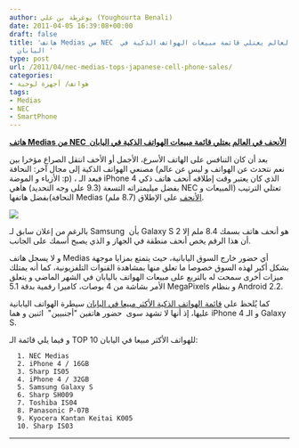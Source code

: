 ```yaml
---
author: يوغرطة بن علي (Youghourta Benali)
date: 2011-04-05 16:39:08+00:00
draft: false
title: 'هاتف Medias من NEC  الأنحف في العالم يعتلي قائمة مبيعات الهواتف الذكية في
  اليابان '
type: post
url: /2011/04/nec-medias-tops-japanese-cell-phone-sales/
categories:
- هواتف/ أجهزة لوحية
tags:
- Medias
- NEC
- SmartPhone
---
```





[**هاتف Medias من NEC  الأنحف في العالم يعتلي قائمة مبيعات الهواتف الذكية في اليابان**](http://www.it-scoop.com/2011/04/nec-medias-tops-japanese-cell-phone-sales/)


بعد أن كان التنافس على الهاتف الأسرع، الأجمل أو الأخف انتقل الصراع مؤخرا بين مصنعي الهواتف الذكية إلى مجال آخر: النحافة (نعم نتحدث عن الهواتف و ليس عن عالم الأزياء و الموضة :p) ، فبعد الـ iPhone 4 الذي كان يعتبر وقت إطلاقه أنحف هاتف ذكي بفضل ميليمتراته التسعة (9.3 على وجه التحديد) هاهي NEC تعتلي الترتيب (المبيعات و النحافة)بفضل هاتفها Medias [الأنحف](http://phandroid.com/2011/04/01/thin-wins-according-to-nec-medias-japanese-sales-performance/) على الإطلاق (8.7 ملم).

[![](http://www.it-scoop.com/wp-content/uploads/2011/02/NEC-Medias-N-04C.jpg )
](http://www.it-scoop.com/2011/04/nec-medias-tops-japanese-cell-phone-sales/)

بالرغم من إعلان سابق لـ Samsung  بأن Galaxy S 2 هو أنحف هاتف بسمك 8.4 ملم إلا أن هذا الرقم يخص أنحف منطقة في الجهاز و الذي يصبح أسمك على الجانب.

و لا يسجل هاتف Medias أي حضور خارج السوق اليابانية، حيث يتمتع بمزايا موجهة بشكل أكبر لهذه السوق خصوصا ما تعلق منها بمشاهدة القنوات التلفزيونية، كما أنه يمتلك ميزات أخرى سمحت له بالتربع على مبيعات الهواتف باليابان في الشهر الماضي و يتعلق الأمر بشاشة من 4 بوصات، كاميرا رقمية بدقة 5.1 MegaPixels و بنظام Android 2.2.

كما يُلحظ على [قائمة الهواتف الذكية الأكثر مبيعا في اليابان](http://www.mobilecrunch.com/2011/04/01/nec-medias-worlds-slimmest-smartphone-tops-japanese-cell-phone-sales-charts/) سيطرة الهواتف اليابانية عليها، إذ أنها لا تشهد سوى  حضور هاتفين "أجنبيين"  اثنين و هما iPhone 4 و الـ Galaxy S.

و فيما يلي قائمة الـ TOP 10 للهواتف الأكثر مبيعا في اليابان:



	  1. NEC Medias
	  2. iPhone 4 / 16GB
	  3. Sharp IS05
	  4. iPhone 4 / 32GB
	  5. Samsung Galaxy S
	  6. Sharp SH009
	  7. Toshiba IS04
	  8. Panasonic P-07B
	  9. Kyocera Kantan Keitai K005
	  10. Sharp IS03




** **
